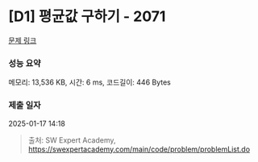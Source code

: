 # [D1] 평균값 구하기 - 2071 

[문제 링크](https://swexpertacademy.com/main/code/problem/problemDetail.do?contestProbId=AV5QRnJqA5cDFAUq) 

### 성능 요약

메모리: 13,536 KB, 시간: 6 ms, 코드길이: 446 Bytes

### 제출 일자

2025-01-17 14:18



> 출처: SW Expert Academy, https://swexpertacademy.com/main/code/problem/problemList.do